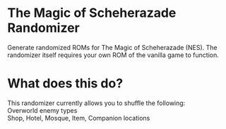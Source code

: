 # The Magic of Scheherazade Randomizer
Generate randomized ROMs for The Magic of Scheherazade (NES). The randomizer itself requires your own ROM of the vanilla game to function.

# What does this do?
This randomizer currently allows you to shuffle the following:  
Overworld enemy types  
Shop, Hotel, Mosque, Item, Companion locations